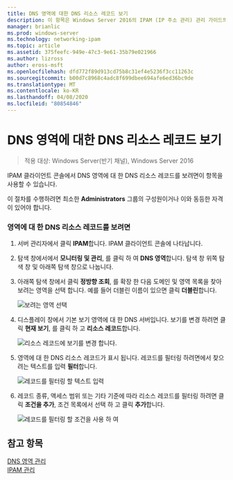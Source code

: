 ```yaml
---
title: DNS 영역에 대한 DNS 리소스 레코드 보기
description: 이 항목은 Windows Server 2016의 IPAM (IP 주소 관리) 관리 가이드의 일부입니다.
manager: brianlic
ms.prod: windows-server
ms.technology: networking-ipam
ms.topic: article
ms.assetid: 375feefc-949e-47c3-9e61-35b79e021966
ms.author: lizross
author: eross-msft
ms.openlocfilehash: dfd772f89d913cd75b8c31ef4e5236f3cc11263c
ms.sourcegitcommit: b00d7c8968c4adc8f699dbee694afe6ed36bc9de
ms.translationtype: MT
ms.contentlocale: ko-KR
ms.lasthandoff: 04/08/2020
ms.locfileid: "80854846"
---
```

# <a name="view-dns-resource-records-for-a-dns-zone"></a>DNS 영역에 대한 DNS 리소스 레코드 보기

>적용 대상: Windows Server(반기 채널), Windows Server 2016

IPAM 클라이언트 콘솔에서 DNS 영역에 대 한 DNS 리소스 레코드를 보려면이 항목을 사용할 수 있습니다.  
  
이 절차를 수행하려면 최소한 **Administrators** 그룹의 구성원이거나 이와 동등한 자격이 있어야 합니다.  
  
### <a name="to-view-dns-resource-records-for-a-zone"></a>영역에 대 한 DNS 리소스 레코드를 보려면  
  
1.  서버 관리자에서 클릭  **IPAM**합니다. IPAM 클라이언트 콘솔에 나타납니다.  
  
2.  탐색 창에서에서 **모니터링 및 관리**, 를 클릭 하 여 **DNS 영역**합니다.  탐색 창 위쪽 탐색 창 및 아래쪽 탐색 창으로 나눕니다.  
  
3.  아래쪽 탐색 창에서 클릭 **정방향 조회**, 를 확장 한 다음 도메인 및 영역 목록을 찾아 보려는 영역을 선택 합니다. 예를 들어 더블린 이름이 있으면 클릭 **더블린**합니다.  
  
    ![보려는 영역 선택](../../media/View-DNS-Resource-Records-for-a-DNS-Zone/ipam_DNSzones_01a.jpg)  

  
4.  디스플레이 창에서 기본 보기 영역에 대 한 DNS 서버입니다. 보기를 변경 하려면 클릭 **현재 보기**, 를 클릭 하 고 **리소스 레코드**합니다.  
  
    ![리소스 레코드에 보기를 변경 합니다.](../../media/View-DNS-Resource-Records-for-a-DNS-Zone/ipam_Zone_RR_02.jpg)  
  
5.  영역에 대 한 DNS 리소스 레코드가 표시 됩니다. 레코드를 필터링 하려면에서 찾으려는 텍스트를 입력 **필터**합니다.  
  
    ![레코드를 필터링 할 텍스트 입력](../../media/View-DNS-Resource-Records-for-a-DNS-Zone/ipam_DNSzones_01c.jpg)  
  
6.  레코드 종류, 액세스 범위 또는 기타 기준에 따라 리소스 레코드를 필터링 하려면 클릭 **조건을 추가**, 조건 목록에서 선택 하 고 클릭 **추가**합니다.  
  
    ![레코드를 필터링 할 조건을 사용 하 여](../../media/View-DNS-Resource-Records-for-a-DNS-Zone/ipam_DNSzones_01d.jpg)  
  
## <a name="see-also"></a>참고 항목  
[DNS 영역 관리](DNS-Zone-Management.md)  
[IPAM 관리](Manage-IPAM.md)  
  


